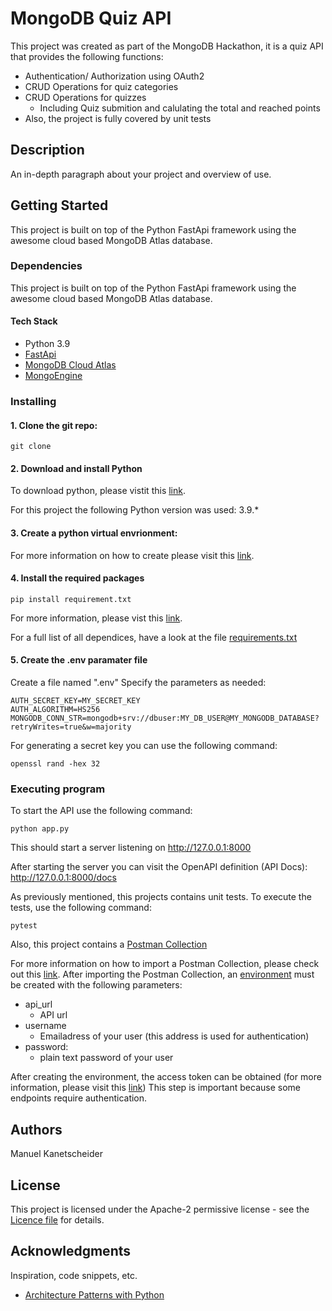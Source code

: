 # MongoDB Quiz API

This project was created as part of the MongoDB Hackathon, it is a quiz API that provides the following functions:

- Authentication/ Authorization using OAuth2
- CRUD Operations for quiz categories
- CRUD Operations for quizzes
  - Including Quiz submition and calulating the total and reached points 
- Also, the project is fully covered by unit tests

## Description

An in-depth paragraph about your project and overview of use.

## Getting Started

This project is built on top of the Python FastApi framework using the awesome cloud based MongoDB Atlas database.


### Dependencies

This project is built on top of the Python FastApi framework using the awesome cloud based MongoDB Atlas database.

#### Tech Stack

- Python 3.9
- [FastApi](https://fastapi.tiangolo.com/)
- [MongoDB Cloud Atlas](https://www.mongodb.com/cloud/atlas)
- [MongoEngine](http://docs.mongoengine.org/index.html)


### Installing

#### 1. Clone the git repo:
```
git clone
```

#### 2. Download and install Python
To download python, please vistit this [link](https://www.python.org/downloads/).

For this project the following Python version was used: 3.9.* 

#### 3. Create a python virtual envrionment:
For more information on how to create please visit this [link](https://docs.python.org/3.9/library/venv.html).

#### 4. Install the required packages
````
pip install requirement.txt
````
For more information, please vist this [link](https://pip.pypa.io/en/stable/cli/pip_install/).

For a full list of all dependices, have a look at the file [requirements.txt](requirements.txt)

#### 5. Create the .env paramater file
Create a file named ".env"
Specify the parameters as needed:
````
AUTH_SECRET_KEY=MY_SECRET_KEY
AUTH_ALGORITHM=HS256
MONGODB_CONN_STR=mongodb+srv://dbuser:MY_DB_USER@MY_MONGODB_DATABASE?retryWrites=true&w=majority
````

For generating a secret key you can use the following command:
````
openssl rand -hex 32
````

### Executing program

To start the API use the following command:
````
python app.py
````
This should start a server listening on http://127.0.0.1:8000

After starting the server you can visit the OpenAPI definition (API Docs):
http://127.0.0.1:8000/docs

As previously mentioned, this projects contains unit tests. To execute the tests, use the following command:
````
pytest
````

Also, this project contains a [Postman Collection](tests/postman/Quiz%20API.postman_collection.json)

For more information on how to import a Postman Collection, please check out this [link](https://learning.postman.com/docs/getting-started/importing-and-exporting-data/#importing-postman-data).
After importing the Postman Collection, an [environment](https://learning.postman.com/docs/sending-requests/managing-environments/#creating-environments) must be created with the following parameters:
- api_url
  - API url
- username
  - Emailadress of your user (this address is used for authentication)
- password:
  - plain text password of your user

After creating the environment, the access token can be obtained (for more information, please visit this [link](https://learning.postman.com/docs/sending-requests/authorization/#oauth-20))
This step is important because some endpoints require authentication.
## Authors

Manuel Kanetscheider

## License

This project is licensed under the Apache-2 permissive license - see the [Licence file](LICENSE) for details.

## Acknowledgments

Inspiration, code snippets, etc.
* [Architecture Patterns with Python](https://www.oreilly.com/library/view/architecture-patterns-with/9781492052197/)
